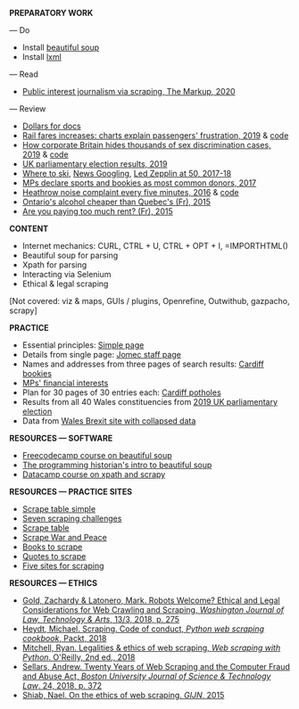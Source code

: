 **PREPARATORY WORK**

— Do
- Install [beautiful soup](https://pypi.org/project/beautifulsoup4/)
- Install [lxml](https://pypi.org/project/lxml/)

— Read
- [Public interest journalism via scraping, The Markup, 2020](https://themarkup.org/news/2020/12/03/why-web-scraping-is-vital-to-democracy)

— Review
- [Dollars for docs](https://projects.propublica.org/docdollars/)
- [Rail fares increases: charts explain passengers' frustration, 2019](https://www.bbc.co.uk/news/uk-england-46606525) & [code](https://github.com/BBC-Data-Unit/rail-fare-increases-2019)
- [How corporate Britain hides thousands of sex discrimination cases, 2019](https://www.bloomberg.com/graphics/2019-uk-sexual-discrimination-settlements/) & [code]()
- [UK parliamentary election results, 2019](https://github.com/aodhanlutetiae/uk_election_2019)
- [Where to ski](https://www-economist-com.abc.cardiff.ac.uk/1843/2017/12/12/where-to-ski), [News Googling](https://www-economist-com.abc.cardiff.ac.uk/united-states/2018/08/30/googling-the-news), [Led Zepplin at 50, 2017-18](https://www-economist-com.abc.cardiff.ac.uk/prospero/2018/08/09/fifty-years-on-led-zeppelin-are-still-idols-for-aspiring-rock-stars)
- [MPs declare sports and bookies as most common donors, 2017](https://www.bbc.co.uk/news/uk-england-41027964)
- [Heathrow noise complaint every five minutes, 2016](https://www.bbc.co.uk/news/uk-england-37803205) & [code](https://onlinejournalismblog.com/2016/11/29/how-the-bbc-england-data-unit-scraped-airport-noise-complaints/)
- [Ontario's alcohol cheaper than Quebec's (Fr), 2015](https://journalmetro.com/actualites/national/789697/saq-des-centaines-de-produits-moins-chers-en-ontario/)
- [Are you paying too much rent? (Fr), 2015](https://ici.radio-canada.ca/nouvelle/725385/loyer-abordable-kijiji-annonces-prix-logements-location)


**CONTENT**

- Internet mechanics: CURL, CTRL + U, CTRL + OPT + I, =IMPORTHTML()
- Beautiful soup for parsing
- Xpath for parsing
- Interacting via Selenium
- Ethical & legal scraping

[Not covered: viz & maps, GUIs / plugins, Openrefine, Outwithub, gazpacho, scrapy]

**PRACTICE**

- Essential principles: [Simple page](http://pythonscraping.com/pages/page1.html)
- Details from single page: [Jomec staff page](https://www.cardiff.ac.uk/journalism-media-and-culture/people/academic-staff)
- Names and addresses from three pages of search results: [Cardiff bookies](https://www.yell.com/ucs/UcsSearchAction.do?keywords=Bookmakers&location=cardiff%2C+United+Kingdom&scrambleSeed=1005010098&pageNum=1)
- [MPs' financial interests](https://publications.parliament.uk/pa/cm/cmregmem/201123/contents.htm)
- Plan for 30 pages of 30 entries each: [Cardiff potholes](https://www.fillthathole.org.uk/authority/cardiff/hazards?sort=asc&order=Added)
- Results from all 40 Wales constituencies from [2019 UK parliamentary election](https://www.bbc.co.uk/news/politics/constituencies/E14000832)
- Data from [Wales Brexit site with collapsed data](https://www.electoralcommission.org.uk/who-we-are-and-what-we-do/elections-and-referendums/past-elections-and-referendums/eu-referendum/results-and-turnout-eu-referendum/eu-referendum-results-region-wales)

**RESOURCES — SOFTWARE**

- [Freecodecamp course on beautiful soup](https://www.freecodecamp.org/news/how-to-scrape-websites-with-python/)
- [The programming historian's intro to beautiful soup](https://programminghistorian.org/en/lessons/intro-to-beautiful-soup)
- [Datacamp course on xpath and scrapy](https://learn.datacamp.com/courses/web-scraping-with-python)

**RESOURCES — PRACTICE SITES**

- [Scrape table simple](http://pythonscraping.com/pages/page1.html)
- [Seven scraping challenges](https://scrape.world/challenges)
- [Scrape table](http://pythonscraping.com/pages/page3.html)
- [Scrape War and Peace](http://www.pythonscraping.com/pages/warandpeace.html)
- [Books to scrape](http://books.toscrape.com/)
- [Quotes to scrape](http://quotes.toscrape.com/)
- [Five sites for scraping](https://scrapethissite.com/pages/)

**RESOURCES — ETHICS**

- [Gold, Zachardy & Latonero, Mark. Robots Welcome? Ethical and Legal Considerations for Web Crawling and Scraping, *Washington Journal of Law, Technology & Arts*, 13/3, 2018, p. 275](https://librarysearch.cardiff.ac.uk/permalink/f/1tfrs8a/44CAR_ALMA5186951260002420)
- [Heydt, Michael. Scraping. Code of conduct, *Python web scraping cookbook*, Packt, 2018](https://librarysearch.cardiff.ac.uk/permalink/f/djvk49/TN_cdi_safari_books_9781787285217)
- [Mitchell, Ryan. Legalities & ethics of web scraping, *Web scraping with Python*. O'Reilly, 2nd ed., 2018](https://librarysearch.cardiff.ac.uk/permalink/f/1tfrs8a/44CAR_ALMA51125433210002420)
- [Sellars, Andrew. Twenty Years of Web Scraping and the Computer Fraud and Abuse Act, *Boston University Journal of Science & Technology Law*. 24, 2018, p. 372](https://scholarship.law.bu.edu/faculty_scholarship/465)
- [Shiab, Nael. On the ethics of web scraping. *GIJN*, 2015](https://gijn.org/2015/08/12/on-the-ethics-of-web-scraping-and-data-journalism/)
